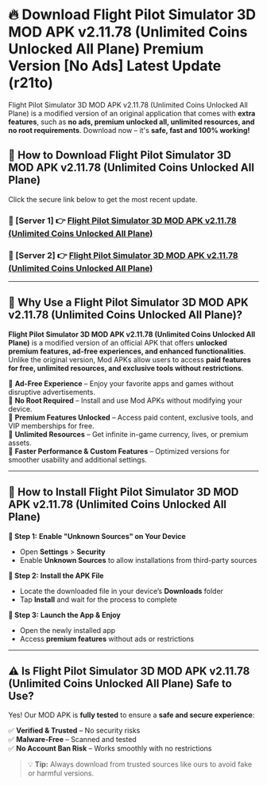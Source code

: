 # 🔥 Download Flight Pilot Simulator 3D MOD APK v2.11.78 (Unlimited Coins Unlocked All Plane) Premium Version [No Ads] Latest Update (r21to) 

Flight Pilot Simulator 3D MOD APK v2.11.78 (Unlimited Coins Unlocked All Plane) is a modified version of an original application that comes with **extra features**, such as **no ads, premium unlocked all, unlimited resources, and no root requirements**. Download now – it's **safe, fast and 100% working!**

## **📱 How to Download Flight Pilot Simulator 3D MOD APK v2.11.78 (Unlimited Coins Unlocked All Plane)**  

Click the secure link below to get the most recent update.  

 ### **📌 [Server 1] 👉** [Flight Pilot Simulator 3D MOD APK v2.11.78 (Unlimited Coins Unlocked All Plane)](https://apkcomod.com?title=Flight_Pilot_Simulator_3D_MOD_APK_v2.11.78_(Unlimited_Coins_Unlocked_All_Plane))

 ### **📌 [Server 2] 👉** [Flight Pilot Simulator 3D MOD APK v2.11.78 (Unlimited Coins Unlocked All Plane)](https://apkcomod.com?title=Flight_Pilot_Simulator_3D_MOD_APK_v2.11.78_(Unlimited_Coins_Unlocked_All_Plane))

---

## **🤖 Why Use a Flight Pilot Simulator 3D MOD APK v2.11.78 (Unlimited Coins Unlocked All Plane)?**  

**Flight Pilot Simulator 3D MOD APK v2.11.78 (Unlimited Coins Unlocked All Plane)** is a modified version of an official APK that offers **unlocked premium features, ad-free experiences, and enhanced functionalities**. Unlike the original version, Mod APKs allow users to access **paid features for free, unlimited resources, and exclusive tools without restrictions**.

🔽 **Ad-Free Experience** – Enjoy your favorite apps and games without disruptive advertisements.  
🔽 **No Root Required** – Install and use Mod APKs without modifying your device.  
🔽 **Premium Features Unlocked** – Access paid content, exclusive tools, and VIP memberships for free.  
🔽 **Unlimited Resources** – Get infinite in-game currency, lives, or premium assets.  
🔽 **Faster Performance & Custom Features** – Optimized versions for smoother usability and additional settings.  

---

## **🚀 How to Install Flight Pilot Simulator 3D MOD APK v2.11.78 (Unlimited Coins Unlocked All Plane)**  

**🔹 Step 1:** **Enable "Unknown Sources" on Your Device**  
- Open **Settings** > **Security**  
- Enable **Unknown Sources** to allow installations from third-party sources  

**🔹 Step 2:** **Install the APK File**  
- Locate the downloaded file in your device’s **Downloads** folder  
- Tap **Install** and wait for the process to complete  

**🔹 Step 3:** **Launch the App & Enjoy**  
- Open the newly installed app  
- Access **premium features** without ads or restrictions  

---

## **⚠️ Is Flight Pilot Simulator 3D MOD APK v2.11.78 (Unlimited Coins Unlocked All Plane) Safe to Use?**  

Yes! Our MOD APK is **fully tested** to ensure a **safe and secure experience**:

✅ **Verified & Trusted** – No security risks  
✅ **Malware-Free** – Scanned and tested  
✅ **No Account Ban Risk** – Works smoothly with no restrictions  

> 💡 **Tip:** Always download from trusted sources like ours to avoid fake or harmful versions.